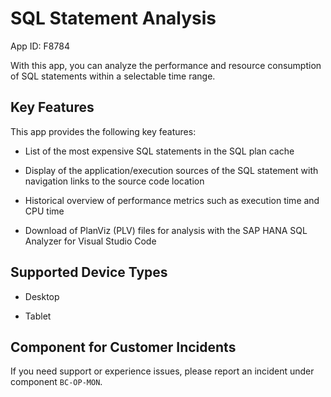 <!-- loiof2dd9ae3dd3d4291811965d24c2b654f -->

# SQL Statement Analysis

App ID: F8784



With this app, you can analyze the performance and resource consumption of SQL statements within a selectable time range.



## Key Features

This app provides the following key features:



-   List of the most expensive SQL statements in the SQL plan cache

-   Display of the application/execution sources of the SQL statement with navigation links to the source code location

-   Historical overview of performance metrics such as execution time and CPU time

-   Download of PlanViz \(PLV\) files for analysis with the SAP HANA SQL Analyzer for Visual Studio Code




<a name="loiof2dd9ae3dd3d4291811965d24c2b654f__supported_devices"/>

## Supported Device Types

-   Desktop

-   Tablet




<a name="loiof2dd9ae3dd3d4291811965d24c2b654f__customer_component"/>

## Component for Customer Incidents

If you need support or experience issues, please report an incident under component `BC-OP-MON`.

